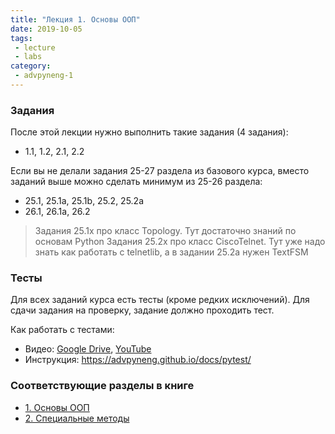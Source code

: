 ```yaml
---
title: "Лекция 1. Основы ООП"
date: 2019-10-05
tags:
 - lecture
 - labs
category:
 - advpyneng-1
---
```


### Задания

После этой лекции нужно выполнить такие задания (4 задания):

* 1.1, 1.2, 2.1, 2.2

Если вы не делали задания 25-27 раздела из базового курса, вместо заданий выше
можно сделать минимум из 25-26 раздела:

* 25.1, 25.1a, 25.1b, 25.2, 25.2a
* 26.1, 26.1a, 26.2


> Задания 25.1x про класс Topology. Тут достаточно знаний по основам Python
> Задания 25.2x про класс CiscoTelnet. Тут уже надо знать как работать с telnetlib, а в задании 25.2a нужен TextFSM

### Тесты

Для всех заданий курса есть тесты (кроме редких исключений). Для сдачи задания на проверку,
задание должно проходить тест.

Как работать с тестами:

* Видео: [Google Drive](https://drive.google.com/open?id=1Zz1-7hwIO8LJFAXeFAuK0k7OvH7RODVm), [YouTube](https://youtu.be/R8vWoJ13MFM)
* Инструкция: https://advpyneng.github.io/docs/pytest/


### Соответствующие разделы в книге

* [1. Основы ООП](https://pyneng2.readthedocs.io/en/latest/book/01_oop_basics/index.html)
* [2. Специальные методы](https://pyneng2.readthedocs.io/en/latest/book/02_oop_special_methods/index.html)

